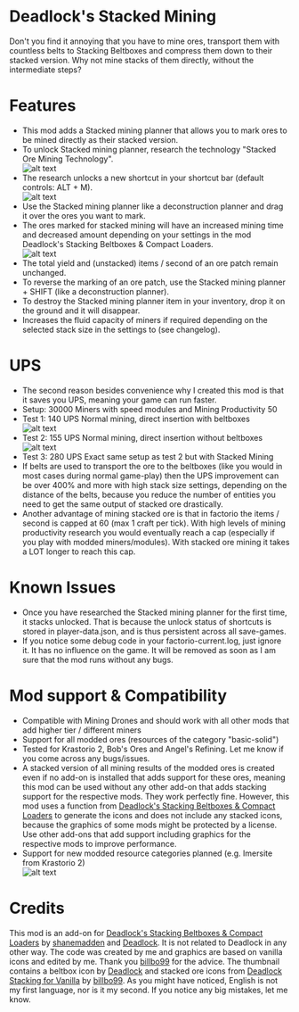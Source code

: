 # Deadlock's Stacked Mining
Don't you find it annoying that you have to mine ores, transport them with countless belts to Stacking Beltboxes and compress them down to their stacked version. Why not mine stacks of them directly, without the intermediate steps?

# Features
*   This mod adds a Stacked mining planner that allows you to mark ores to be mined directly as their stacked version.
*   To unlock Stacked mining planner, research the technology "Stacked Ore Mining Technology".  
![alt text](https://i.imgur.com/eO5YPr5.jpg "Stacked Ore Mining Technology")
*   The research unlocks a new shortcut in your shortcut bar (default controls: ALT + M).  
![alt text](https://i.imgur.com/B5571GF.jpg "Stacked Mining Shortcut")
*   Use the Stacked mining planner like a deconstruction planner and drag it over the ores you want to mark. 
*   The ores marked for stacked mining will have an increased mining time and decreased amount depending on your settings in the mod Deadlock's Stacking Beltboxes & Compact Loaders.  
![alt text](https://i.imgur.com/gy2D8WZ.jpg "Stacked Ore")
*   The total yield and (unstacked) items / second of an ore patch remain unchanged.
*   To reverse the marking of an ore patch, use the Stacked mining planner + SHIFT (like a deconstruction planner).
*   To destroy the Stacked mining planner item in your inventory, drop it on the ground and it will disappear.
*   Increases the fluid capacity of miners if required depending on the selected stack size in the settings to (see changelog).

# UPS
*   The second reason besides convenience why I created this mod is that it saves you UPS, meaning your game can run faster.
*   Setup: 30000 Miners with speed modules and Mining Productivity 50
*   Test 1: 140 UPS   Normal mining, direct insertion with beltboxes  
![alt text](https://i.imgur.com/jXL3SoF.jpg "Normal mining, direct insertion with beltboxes")
*   Test 2: 155 UPS   Normal mining, direct insertion without beltboxes  
![alt text](https://i.imgur.com/jJEcrsU.jpg "Normal mining, direct insertion with beltboxes")
*   Test 3: 280 UPS   Exact same setup as test 2 but with Stacked Mining
*   If belts are used to transport the ore to the beltboxes (like you would in most cases during normal game-play) then the UPS improvement can be over 400% and more with high stack size settings, depending on the distance of the belts, because you reduce the number of entities you need to get the same output of stacked ore drastically.
*   Another advantage of mining stacked ore is that in factorio the items / second is capped at 60 (max 1 craft per tick). With high levels of mining productivity research you would eventually reach a cap (especially if you play with modded miners/modules). With stacked ore mining it takes a LOT longer to reach this cap.

# Known Issues
*   Once you have researched the Stacked mining planner for the first time, it stacks unlocked. That is because the unlock status of shortcuts is stored in player-data.json, and is thus persistent across all save-games.
*   If you notice some debug code in your factorio-current.log, just ignore it. It has no influence on the game. It will be removed as soon as I am sure that the mod runs without any bugs.
# Mod support & Compatibility
*   Compatible with Mining Drones and should work with all other mods that add higher tier / different miners 
*   Support for all modded ores (resources of the category "basic-solid")
*   Tested for Krastorio 2, Bob's Ores and Angel's Refining. Let me know if you come across any bugs/issues.
*   A stacked version of all mining results of the modded ores is created even if no add-on is installed that adds support for these ores, meaning this mod can be used without any other add-on that adds stacking support for the respective mods.
They work perfectly fine. However, this mod uses a function from [Deadlock's Stacking Beltboxes & Compact Loaders](https://mods.factorio.com/mod/deadlock-beltboxes-loaders) to generate the icons and does not include any stacked icons, because the graphics of some mods might be protected by a license. Use other add-ons that add support including graphics for the respective mods to improve performance.
*   Support for new modded resource categories planned (e.g. Imersite from Krastorio 2)  
![alt text](https://i.imgur.com/tuBhn4I.jpg "Krastorio 2 Rare Metals & Bobs Ores, with electric mining drill 2 and 3")


# Credits
This mod is an add-on for [Deadlock's Stacking Beltboxes & Compact Loaders](https://mods.factorio.com/mod/deadlock-beltboxes-loaders) by [shanemadden](https://mods.factorio.com/user/shanemadden) and [Deadlock](https://mods.factorio.com/user/deadlock989). It is not related to Deadlock in any other way.
The code was created by me and graphics are based on vanilla icons and edited by me.
Thank you [billbo99](https://mods.factorio.com/user/billbo99) for the advice.
The thumbnail contains a beltbox icon by [Deadlock](https://mods.factorio.com/user/deadlock989) and stacked ore icons from [Deadlock Stacking for Vanilla](https://mods.factorio.com/mod/deadlock-beltboxes-loaders) by [billbo99](https://mods.factorio.com/user/billbo99).
As you might have noticed, English is not my first language, nor is it my second. If you notice any big mistakes, let me know. 
